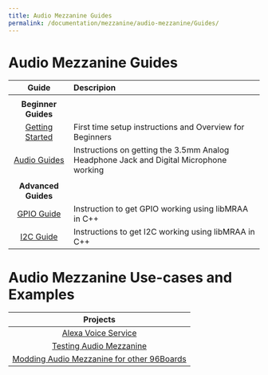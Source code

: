 ```yaml
---
title: Audio Mezzanine Guides
permalink: /documentation/mezzanine/audio-mezzanine/Guides/
---
```

# Audio Mezzanine Guides
| Guide                                                            | Descripion                                                                                |
|:----------------------------------------------------------------:|:------------------------------------------------------------------------------------------|
|                                                                  |                                                                                           |
| **Beginner Guides**                                              |                                                                                           |
| [Getting Started](beginner-guides/getting-started/)            | First time setup instructions and Overview for Beginners                                  |
| [Audio Guides](beginner-guides/audio-guides/)                  | Instructions on getting the 3.5mm Analog Headphone Jack and Digital Microphone working    |
|                                                                  |                                                                                           |
| **Advanced Guides**                                              |                                                                                           |
| [GPIO Guide](advanced-guides/gpio-guide/)                      | Instruction to get GPIO working using libMRAA in C++                                      |
| [I2C Guide](advanced-guides/i2c-guide/)                        | Instructions to get I2C working using libMRAA in C++                                      |


# Audio Mezzanine Use-cases and Examples

| Projects                                                                                                                                 |
|:----------------------------------------------------------------------------------------------------------------------------------------:|
| [Alexa Voice Service](https://developer.qualcomm.com/project/audio-mezzanine-board)                                                      |
| [Testing Audio Mezzanine](https://www.96boards.org/blog/openhours-community-minute-testing-96boards-audio-mezzanine-jean-marc-jobin/)    |
| [Modding Audio Mezzanine for other 96Boards](https://www.96boards.org/blog/modding-arrows-audio-mezzanine-96boards/)                     |
